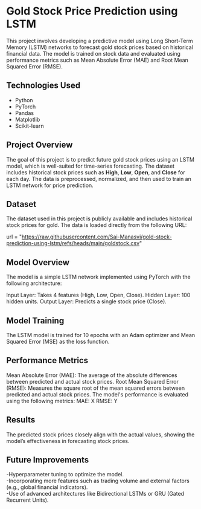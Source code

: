 # Gold Stock Price Prediction using LSTM

This project involves developing a predictive model using Long Short-Term Memory (LSTM) networks to forecast gold stock prices based on historical financial data. The model is trained on stock data and evaluated using performance metrics such as Mean Absolute Error (MAE) and Root Mean Squared Error (RMSE).

## Technologies Used

- Python
- PyTorch
- Pandas
- Matplotlib
- Scikit-learn

## Project Overview

The goal of this project is to predict future gold stock prices using an LSTM model, which is well-suited for time-series forecasting. The dataset includes historical stock prices such as **High**, **Low**, **Open**, and **Close** for each day. The data is preprocessed, normalized, and then used to train an LSTM network for price prediction.

## Dataset

The dataset used in this project is publicly available and includes historical stock prices for gold. The data is loaded directly from the following URL:

url = "https://raw.githubusercontent.com/Sai-Manasvi/gold-stock-prediction-using-lstm/refs/heads/main/goldstock.csv"

## Model Overview
The model is a simple LSTM network implemented using PyTorch with the following architecture:

Input Layer: Takes 4 features (High, Low, Open, Close).
Hidden Layer: 100 hidden units.
Output Layer: Predicts a single stock price (Close).

## Model Training
The LSTM model is trained for 10 epochs with an Adam optimizer and Mean Squared Error (MSE) as the loss function.

## Performance Metrics
Mean Absolute Error (MAE): The average of the absolute differences between predicted and actual stock prices.
Root Mean Squared Error (RMSE): Measures the square root of the mean squared errors between predicted and actual stock prices.
The model's performance is evaluated using the following metrics:
MAE: X
RMSE: Y

## Results
The predicted stock prices closely align with the actual values, showing the model’s effectiveness in forecasting stock prices.

## Future Improvements
-Hyperparameter tuning to optimize the model.   
-Incorporating more features such as trading volume and external factors (e.g., global financial indicators).   
-Use of advanced architectures like Bidirectional LSTMs or GRU (Gated Recurrent Units).
